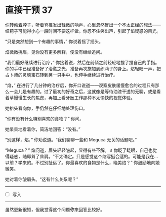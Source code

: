 # 直接干预 37

你转动着脖子，听着脊椎发出轻微的响声，心里忽然冒出一个不太正经的想法——织莉子可能得小心一段时间不要这样做。你忍不住笑出声，引起了焰疑惑的目光。

“只是突然想到一个有趣的事情，” 你说着摇了摇头。

焰微微挑眉，见你没有更多解释，便没有继续追问。

“我们最好继续进行治疗，” 你接着说，然后在前倾之前轻轻地捏了捏自己的手指。你的手中已经准备好了治愈之光，准备再次施加到织莉子的身上。焰轻叹一声，把占卜师的灵魂宝石转到另一只手中，也伸手继续进行治疗。

“焰，” 在进行了几分钟的治疗后，你开口说道——观察皮肤缓慢愈合的过程只有那么一会儿是有趣的。过了最初的好奇之后，这就像是等待油漆干透的无聊，或是看着草慢慢生长的焦虑，再加上看牙医工作那种不太愉快的视觉体验。

她抬头看向你，手仍然在仔细地处理伤口。

“你有没有什么特别喜欢的食物？” 你问。

她呆呆地看着你，简洁地回答：“没有。”

“别这样，焰，” 你劝说道。“我们聊聊一些和 Meguca 无关的话题吧。”

“Meguca？” 焰问道，眉头轻轻皱起，显得有些不解。
s
你眨了眨眼，自己也觉得疑惑，随即耸了耸肩。“不太确定。只是感觉这个缩写挺合适的。可能是我在...以前？学来的。不过别扯远了。你最喜欢的食物是什么，晓美焰？” 你鼓励地向她微笑。

她对着你皱眉头。“这有什么关系呢？”

---

- [ ] 写入

---

虽然更新很短，但我觉得这个问题**你**来回答比较好。

